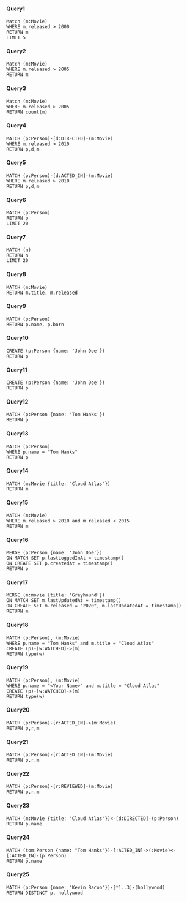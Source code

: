 #### Query1
```
Match (m:Movie) 
WHERE m.released > 2000 
RETURN m 
LIMIT 5
```
#### Query2
```
Match (m:Movie) 
WHERE m.released > 2005 
RETURN m
```
#### Query3
```
Match (m:Movie) 
WHERE m.released > 2005 
RETURN count(m)
```

#### Query4
```
MATCH (p:Person)-[d:DIRECTED]-(m:Movie) 
WHERE m.released > 2010 
RETURN p,d,m
```

#### Query5
```
MATCH (p:Person)-[d:ACTED_IN]-(m:Movie)
WHERE m.released > 2010 
RETURN p,d,m
```

#### Query6
```
MATCH (p:Person) 
RETURN p 
LIMIT 20
```

#### Query7
```
MATCH (n) 
RETURN n 
LIMIT 20
```

#### Query8
```
MATCH (m:Movie) 
RETURN m.title, m.released
```

#### Query9
```
MATCH (p:Person) 
RETURN p.name, p.born
```

#### Query10
```
CREATE (p:Person {name: 'John Doe'}) 
RETURN p
```

#### Query11
```
CREATE (p:Person {name: 'John Doe'}) 
RETURN p
```

#### Query12
```
MATCH (p:Person {name: 'Tom Hanks'}) 
RETURN p
```

#### Query13
```
MATCH (p:Person) 
WHERE p.name = "Tom Hanks" 
RETURN p
```

#### Query14
```
MATCH (m:Movie {title: "Cloud Atlas"}) 
RETURN m
```

#### Query15
```
MATCH (m:Movie) 
WHERE m.released > 2010 and m.released < 2015 
RETURN m
```

#### Query16
```
MERGE (p:Person {name: 'John Doe'})
ON MATCH SET p.lastLoggedInAt = timestamp()
ON CREATE SET p.createdAt = timestamp()
RETURN p
```

#### Query17
```
MERGE (m:movie {title: 'Greyhound'})
ON MATCH SET m.lastUpdatedAt = timestamp()
ON CREATE SET m.released = "2020", m.lastUpdatedAt = timestamp()
RETURN m
```

#### Query18
```
MATCH (p:Person), (m:Movie)
WHERE p.name = "Tom Hanks" and m.title = "Cloud Atlas"
CREATE (p)-[w:WATCHED]->(m)
RETURN type(w)
```

#### Query19
```
MATCH (p:Person), (m:Movie)
WHERE p.name = "<Your Name>" and m.title = "Cloud Atlas"
CREATE (p)-[w:WATCHED]->(m)
RETURN type(w)
```

#### Query20
```
MATCH (p:Person)-[r:ACTED_IN]->(m:Movie) 
RETURN p,r,m
```

#### Query21
```
MATCH (p:Person)-[r:ACTED_IN]-(m:Movie) 
RETURN p,r,m
```

#### Query22
```
MATCH (p:Person)-[r:REVIEWED]-(m:Movie) 
RETURN p,r,m
```

#### Query23
```
MATCH (m:Movie {title: 'Cloud Atlas'})<-[d:DIRECTED]-(p:Person) 
RETURN p.name
```

#### Query24
```
MATCH (tom:Person {name: "Tom Hanks"})-[:ACTED_IN]->(:Movie)<-[:ACTED_IN]-(p:Person) 
RETURN p.name
```

#### Query25
```
MATCH (p:Person {name: 'Kevin Bacon'})-[*1..3]-(hollywood) 
RETURN DISTINCT p, hollywood
```
